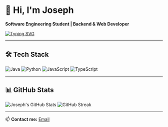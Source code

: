 # 👋 Hi, I'm Joseph  
**Software Engineering Student | Backend & Web Developer**

[![Typing SVG](https://readme-typing-svg.demolab.com?font=Fira+Code&pause=1000&color=00F7FF&width=435&lines=Software+Engineering+Student;Backend+Developer;Loves+Clean+Code;Always+Learning)](https://git.io/typing-svg)

---

## 🛠️ Tech Stack  
![Java](https://img.shields.io/badge/Java-ED8B00?style=for-the-badge&logo=openjdk&logoColor=white)
![Python](https://img.shields.io/badge/Python-3776AB?style=for-the-badge&logo=python&logoColor=white)
![JavaScript](https://img.shields.io/badge/JavaScript-F7DF1E?style=for-the-badge&logo=javascript&logoColor=black)
![TypeScript](https://img.shields.io/badge/TypeScript-3178C6?style=for-the-badge&logo=typescript&logoColor=white)

---

## 📊 GitHub Stats
![Joseph's GitHub Stats](https://github-readme-stats.vercel.app/api?username=TU_USUARIO_GITHUB&show_icons=true&theme=tokyonight)
![GitHub Streak](https://streak-stats.demolab.com?user=TU_USUARIO_GITHUB&theme=tokyonight)

---

📫 **Contact me:** [Email](mailto:josephbonecastillo2005@gmail.com)

